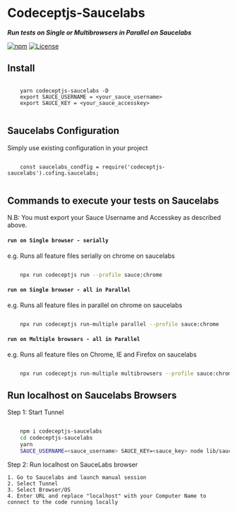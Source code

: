 # Codeceptjs-Saucelabs

***Run tests on Single or Multibrowsers in Parallel on Saucelabs***

[![npm](https://img.shields.io/npm/v/codeceptjs-saucelabs.svg)](https://www.npmjs.com/package/codeceptjs-saucelabs) [![License](https://img.shields.io/npm/l/codeceptjs-saucelabs.svg)](LICENSE)


## Install

```
    
    yarn codeceptjs-saucelabs -D
    export SAUCE_USERNAME = <your_sauce_username>
    export SAUCE_KEY = <your_sauce_accesskey>
    
```

## Saucelabs Configuration

Simply use existing configuration in your project

```
    
    const saucelabs_condfig = require('codeceptjs-saucelabs').cofing.saucelabs;
    
```

## Commands to execute your tests on Saucelabs

N.B: You must export your Sauce Username and Accesskey as described above.

#### `run on Single browser - serially`

e.g. Runs all feature files serially on chrome on saucelabs

```bash

    npx run codeceptjs run --profile sauce:chrome

```

#### `run on Single browser - all in Parallel`

e.g. Runs all feature files in parallel on chrome on saucelabs

```bash

    npx run codeceptjs run-multiple parallel --profile sauce:chrome

```

#### `run on Multiple browsers - all in Parallel`

e.g. Runs all feature files on Chrome, IE and Firefox on saucelabs

```bash

    npx run codeceptjs run-multiple multibrowsers --profile sauce:chrome,ie,firefox

```


## Run localhost on Saucelabs Browsers

Step 1: Start Tunnel

```bash

    npm i codeceptjs-saucelabs
    cd codeceptjs-saucelabs
    yarn
    SAUCE_USERNAME=<sauce_username> SAUCE_KEY=<sauce_key> node lib/sauce.connect.launcher.js

```
Step 2: Run localhost on SauceLabs browser

    1. Go to Saucelabs and launch manual session
    2. Select Tunnel
    3. Select Browser/OS
    4. Enter URL and replace "localhost" with your Computer Name to connect to the code running locally



